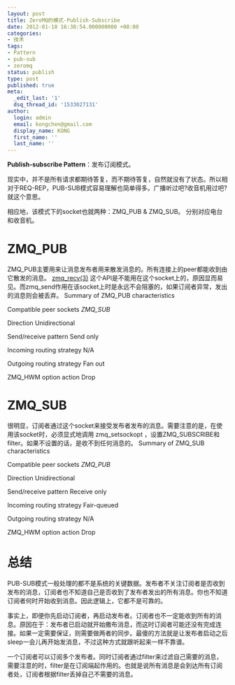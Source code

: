 ```yaml
---
layout: post
title: ZeroMQ的模式-Publish-Subscribe
date: 2012-01-18 16:38:54.000000000 +08:00
categories:
- 技术
tags:
- Pattern
- pub-sub
- zeromq
status: publish
type: post
published: true
meta:
  _edit_last: '1'
  dsq_thread_id: '1533027131'
author:
  login: admin
  email: kongchen@gmail.com
  display_name: KONG
  first_name: ''
  last_name: ''
---
```

**Publish-subscribe Pattern**：发布订阅模式。

现实中，并不是所有请求都期待答复，而不期待答复，自然就没有了状态。所以相对于REQ-REP，PUB-SUB模式容易理解也简单得多。广播听过吧?收音机用过吧?就这个意思。

相应地，该模式下的socket也就两种：ZMQ\_PUB & ZMQ\_SUB。 分别对应电台和收音机。

# ZMQ\_PUB

ZMQ\_PUB主要用来让消息发布者用来散发消息的。所有连接上的peer都能收到由它散发的消息。 [zmq\_recv(3)][0] 这个API是不能用在这个socket上的，原因显而易见。而zmq\_send作用在该socket上时是永远不会阻塞的，如果订阅者异常，发出的消息则会被丢弃。
Summary of ZMQ\_PUB characteristics

Compatible peer sockets
_ZMQ\_SUB_

Direction
Unidirectional

Send/receive pattern
Send only

Incoming routing strategy
N/A

Outgoing routing strategy
Fan out

ZMQ\_HWM option action
Drop

# ZMQ\_SUB

很明显，订阅者通过这个socket来接受发布者发布的消息。需要注意的是，在使用该socket时，必须显式地调用 zmq\_setsockopt ，设置ZMQ\_SUBSCRIBE和filter。如果不设置的话，是收不到任何消息的。
Summary of ZMQ\_SUB characteristics

Compatible peer sockets
_ZMQ\_PUB_

Direction
Unidirectional

Send/receive pattern
Receive only

Incoming routing strategy
Fair-queued

Outgoing routing strategy
N/A

ZMQ\_HWM option action
Drop

# 总结

PUB-SUB模式一般处理的都不是系统的关键数据。发布者不关注订阅者是否收到发布的消息，订阅者也不知道自己是否收到了发布者发出的所有消息。你也不知道订阅者何时开始收到消息。因此逻辑上，它都不是可靠的。

事实上，即便你先启动订阅者，再启动发布者。订阅者也不一定能收到所有的消息。原因在于：发布者已启动就开始撒布消息，而这时订阅者可能还没有完成连接。如果一定需要保证，则需要做两者的同步。最傻的方法就是让发布者启动之后sleep一会儿再开始发消息，不过这种方式就跟听起来一样不靠谱。

一个订阅者可以订阅多个发布者。同时订阅者通过filter来过滤自己需要的消息，需要注意的时，filter是在订阅端起作用的。也就是说所有消息是会到达所有订阅者处，订阅者根据filter丢掉自己不需要的消息。

[0]: http://api.zeromq.org/2-1:zmq_recv